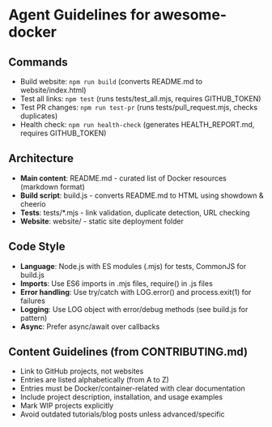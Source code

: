 # Agent Guidelines for awesome-docker

## Commands
- Build website: `npm run build` (converts README.md to website/index.html)
- Test all links: `npm test` (runs tests/test_all.mjs, requires GITHUB_TOKEN)
- Test PR changes: `npm run test-pr` (runs tests/pull_request.mjs, checks duplicates)
- Health check: `npm run health-check` (generates HEALTH_REPORT.md, requires GITHUB_TOKEN)

## Architecture
- **Main content**: README.md - curated list of Docker resources (markdown format)
- **Build script**: build.js - converts README.md to HTML using showdown & cheerio
- **Tests**: tests/*.mjs - link validation, duplicate detection, URL checking
- **Website**: website/ - static site deployment folder

## Code Style
- **Language**: Node.js with ES modules (.mjs) for tests, CommonJS for build.js
- **Imports**: Use ES6 imports in .mjs files, require() in .js files
- **Error handling**: Use try/catch with LOG.error() and process.exit(1) for failures
- **Logging**: Use LOG object with error/debug methods (see build.js for pattern)
- **Async**: Prefer async/await over callbacks

## Content Guidelines (from CONTRIBUTING.md)
- Link to GitHub projects, not websites
- Entries are listed alphabetically (from A to Z)
- Entries must be Docker/container-related with clear documentation
- Include project description, installation, and usage examples
- Mark WIP projects explicitly
- Avoid outdated tutorials/blog posts unless advanced/specific
